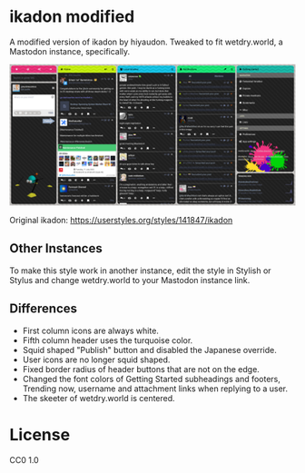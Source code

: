 # ikadon modified
A modified version of ikadon by hiyaudon. Tweaked to fit wetdry.world, a Mastodon instance, specifically.

![preview](https://raw.githubusercontent.com/North-West-Wind/ikadon/main/preview.png)

Original ikadon: https://userstyles.org/styles/141847/ikadon

## Other Instances
To make this style work in another instance, edit the style in Stylish or Stylus and change wetdry.world to your Mastodon instance link.

## Differences
- First column icons are always white.
- Fifth column header uses the turquoise color.
- Squid shaped "Publish" button and disabled the Japanese override.
- User icons are no longer squid shaped.
- Fixed border radius of header buttons that are not on the edge.
- Changed the font colors of Getting Started subheadings and footers, Trending now, username and attachment links when replying to a user.
- The skeeter of wetdry.world is centered.

# License
CC0 1.0